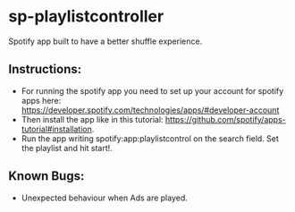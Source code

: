 sp-playlistcontroller
=====================

Spotify app built to have a better shuffle experience.

Instructions:
-------------

* For running the spotify app you need to set up your account for spotify apps here: https://developer.spotify.com/technologies/apps/#developer-account
* Then install the app like in this tutorial: https://github.com/spotify/apps-tutorial#installation.
* Run the app writing spotify:app:playlistcontrol on the search field. Set the playlist and hit start!.

Known Bugs:
-------------
* Unexpected behaviour when Ads are played.